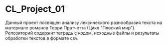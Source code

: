 # CL_Project_01
Данный проект посвящен анализу лексического разнообразия текста на материале романов  Терри Пратчетта (Цикл "Плоский мир"). Репозиторий содержит тетрадь с кодом, исходные файлы и результаты обработки текстов в формате csv.
